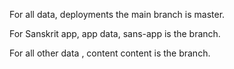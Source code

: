 
For all data, deployments the main branch is master.

For Sanskrit app, app data, sans-app is the branch.

For all other data , content content is the branch.
